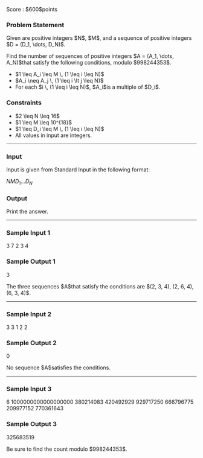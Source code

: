 
<div>

<span>

<span>

<p>
Score : $600$points
</p>

<div>

<section>

### **Problem Statement**

<p>
Given are positive integers $N$, $M$, and a sequence of positive integers $D = (D_1, \dots, D_N)$.
</p>

<p>
Find the number of sequences of positive integers $A = (A_1, \dots, A_N)$that satisfy the following conditions, modulo $998244353$.
</p>

<ul>

<li>
$1 \leq A_i \leq M \, (1 \leq i \leq N)$
</li>

<li>
$A_i \neq A_j \, (1 \leq i \lt j \leq N)$
</li>

<li>
For each $i \, (1 \leq i \leq N)$, $A_i$is a multiple of $D_i$.
</li>

</ul>

</section>

</div>

<div>

<section>

### **Constraints**

<ul>

<li>
$2 \leq N \leq 16$
</li>

<li>
$1 \leq M \leq 10^{18}$
</li>

<li>
$1 \leq D_i \leq M \, (1 \leq i \leq N)$
</li>

<li>
All values in input are integers.
</li>

</ul>

</section>

</div>

---

<div>

<div>

<section>

### **Input**

<p>
Input is given from Standard Input in the following format:
</p>

<div>

$N$$M$$D_1$$\ldots$$D_N$
</div>

</section>

</div>

<div>

<section>

### **Output**

<p>
Print the answer.
</p>

</section>

</div>

</div>

---

<div>

<section>

### **Sample Input 1**

<div>

3 7
2 3 4

</div>

</section>

</div>

<div>

<section>

### **Sample Output 1**

<div>

3

</div>

<p>
The three sequences $A$that satisfy the conditions are $(2, 3, 4), (2, 6, 4), (6, 3, 4)$.
</p>

</section>

</div>

---

<div>

<section>

### **Sample Input 2**

<div>

3 3
1 2 2

</div>

</section>

</div>

<div>

<section>

### **Sample Output 2**

<div>

0

</div>

<p>
No sequence $A$satisfies the conditions.
</p>

</section>

</div>

---

<div>

<section>

### **Sample Input 3**

<div>

6 1000000000000000000
380214083 420492929 929717250 666796775 209977152 770361643

</div>

</section>

</div>

<div>

<section>

### **Sample Output 3**

<div>

325683519

</div>

<p>
Be sure to find the count modulo $998244353$.
</p>

</section>

</div>

</span>

</span>

</div>
